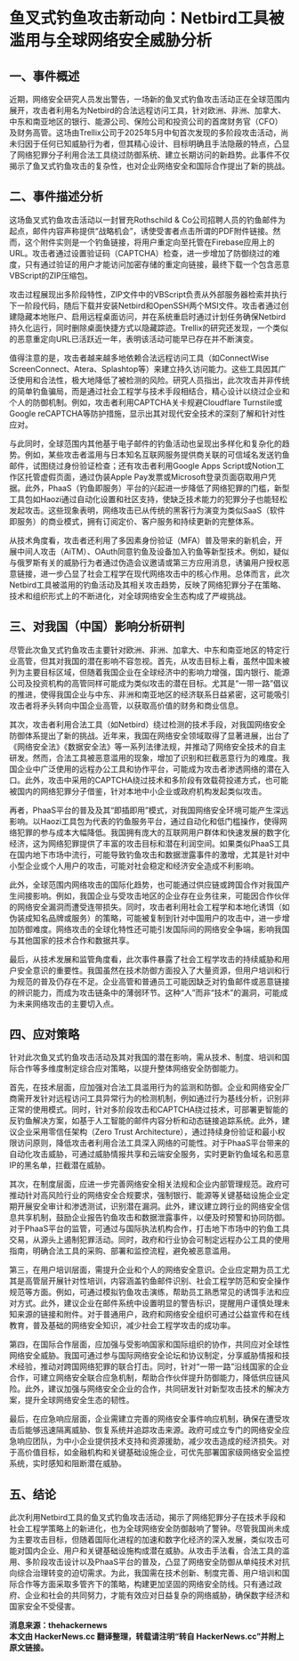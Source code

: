 # 鱼叉式钓鱼攻击新动向：Netbird工具被滥用与全球网络安全威胁分析

## 一、事件概述

近期，网络安全研究人员发出警告，一场新的鱼叉式钓鱼攻击活动正在全球范围内展开，攻击者利用名为Netbird的合法远程访问工具，针对欧洲、非洲、加拿大、中东和南亚地区的银行、能源公司、保险公司和投资公司的首席财务官（CFO）及财务高管。这场由Trellix公司于2025年5月中旬首次发现的多阶段攻击活动，尚未归因于任何已知威胁行为者，但其精心设计、目标明确且手法隐蔽的特点，凸显了网络犯罪分子利用合法工具绕过防御系统、建立长期访问的新趋势。此事件不仅揭示了鱼叉式钓鱼攻击的复杂性，也对企业网络安全和国际合作提出了新的挑战。

## 二、事件描述分析

这场鱼叉式钓鱼攻击活动以一封冒充Rothschild & Co公司招聘人员的钓鱼邮件为起点，邮件内容声称提供“战略机会”，诱使受害者点击所谓的PDF附件链接。然而，这个附件实则是一个钓鱼链接，将用户重定向至托管在Firebase应用上的URL。攻击者通过设置验证码（CAPTCHA）检查，进一步增加了防御绕过的难度，只有通过验证的用户才能访问加密存储的重定向链接，最终下载一个包含恶意VBScript的ZIP压缩包。

攻击过程展现出多阶段特性，ZIP文件中的VBScript负责从外部服务器检索并执行下一阶段代码，随后下载并安装Netbird和OpenSSH两个MSI文件。攻击者通过创建隐藏本地账户、启用远程桌面访问，并在系统重启时通过计划任务确保Netbird持久化运行，同时删除桌面快捷方式以隐藏踪迹。Trellix的研究还发现，一个类似的恶意重定向URL已活跃近一年，表明该活动可能早已存在并不断演变。

值得注意的是，攻击者越来越多地依赖合法远程访问工具（如ConnectWise ScreenConnect、Atera、Splashtop等）来建立持久访问能力。这些工具因其广泛使用和合法性，极大地降低了被检测的风险。研究人员指出，此次攻击并非传统的简单钓鱼骗局，而是通过社会工程学与技术手段相结合，精心设计以绕过企业和个人的防御机制。例如，攻击者利用CAPTCHA关卡规避Cloudflare Turnstile或Google reCAPTCHA等防护措施，显示出其对现代安全技术的深刻了解和针对性应对。

与此同时，全球范围内其他基于电子邮件的钓鱼活动也呈现出多样化和复杂化的趋势。例如，某些攻击者滥用与日本知名互联网服务提供商关联的可信域名发送钓鱼邮件，试图绕过身份验证检查；还有攻击者利用Google Apps Script或Notion工作区托管虚假页面，通过伪装Apple Pay发票或Microsoft登录页面窃取用户凭据。此外，PhaaS（钓鱼即服务）平台的兴起进一步降低了网络犯罪的门槛，新型工具包如Haozi通过自动化设置和社区支持，使缺乏技术能力的犯罪分子也能轻松发起攻击。这些现象表明，网络攻击已从传统的黑客行为演变为类似SaaS（软件即服务）的商业模式，拥有订阅定价、客户服务和持续更新的完整体系。

从技术角度看，攻击者还利用了多因素身份验证（MFA）普及带来的新机会，开展中间人攻击（AiTM）、OAuth同意钓鱼及设备加入钓鱼等新型技术。例如，疑似与俄罗斯有关的威胁行为者通过伪造会议邀请或第三方应用消息，诱骗用户授权恶意链接，进一步凸显了社会工程学在现代网络攻击中的核心作用。总体而言，此次Netbird工具被滥用的钓鱼活动及其相关攻击趋势，反映了网络犯罪分子在策略、技术和组织形式上的不断进化，对全球网络安全生态构成了严峻挑战。

## 三、对我国（中国）影响分析研判

尽管此次鱼叉式钓鱼攻击主要针对欧洲、非洲、加拿大、中东和南亚地区的特定行业高管，但其对我国的潜在影响不容忽视。首先，从攻击目标上看，虽然中国未被列为主要目标区域，但随着我国企业在全球经济中的影响力增强，国内银行、能源公司及投资机构的高管同样可能成为类似攻击的潜在目标。尤其是“一带一路”倡议的推进，使得我国企业与中东、非洲和南亚地区的经济联系日益紧密，这可能吸引攻击者将矛头转向中国企业高管，以获取高价值的财务和商业信息。

其次，攻击者利用合法工具（如Netbird）绕过检测的技术手段，对我国网络安全防御体系提出了新的挑战。近年来，我国在网络安全领域取得了显著进展，出台了《网络安全法》《数据安全法》等一系列法律法规，并推动了网络安全技术的自主研发。然而，合法工具被恶意滥用的现象，增加了识别和拦截恶意行为的难度。我国企业中广泛使用的远程办公工具和协作平台，可能成为攻击者渗透网络的潜在入口。此外，攻击中采用的CAPTCHA绕过技术和多阶段有效载荷投递方式，也可能被国内的网络犯罪分子借鉴，针对本地中小企业或政府机构发起类似攻击。

再者，PhaaS平台的普及及其“即插即用”模式，对我国网络安全环境可能产生深远影响。以Haozi工具包为代表的钓鱼服务平台，通过自动化和低门槛操作，使得网络犯罪的参与成本大幅降低。我国拥有庞大的互联网用户群体和快速发展的数字化经济，这为网络犯罪提供了丰富的攻击目标和潜在利润空间。如果类似PhaaS工具在国内地下市场中流行，可能导致钓鱼攻击和数据泄露事件的激增，尤其是针对中小型企业或个人用户的攻击，可能对社会稳定和经济安全造成不利影响。

此外，全球范围内网络攻击的国际化趋势，也可能通过供应链或跨国合作对我国产生间接影响。例如，我国企业与受攻击地区的企业存在业务往来，可能因合作伙伴的网络安全漏洞而遭受连带损失。同时，攻击者利用社会工程学和本地化诱饵（如伪装成知名品牌或服务）的策略，可能被复制到针对中国用户的攻击中，进一步增加防御难度。网络攻击的全球化特性还可能引发国际间的网络安全争端，影响我国与其他国家的技术合作和数据共享。

最后，从技术发展和监管角度看，此次事件暴露了社会工程学攻击的持续威胁和用户安全意识的重要性。我国虽然在技术防御方面投入了大量资源，但用户培训和行为规范的普及仍存在不足。企业高管和普通员工可能因缺乏对钓鱼邮件或恶意链接的辨识能力，而成为攻击链条中的薄弱环节。这种“人”而非“技术”的漏洞，可能成为未来网络攻击的主要切入点。

## 四、应对策略

针对此次鱼叉式钓鱼攻击活动及其对我国的潜在影响，需从技术、制度、培训和国际合作等多维度制定综合应对策略，以提升整体网络安全防御能力。

首先，在技术层面，应加强对合法工具滥用行为的监测和防御。企业和网络安全厂商需开发针对远程访问工具异常行为的检测机制，例如通过行为基线分析，识别非正常的使用模式。同时，针对多阶段攻击和CAPTCHA绕过技术，可部署更智能的反钓鱼解决方案，如基于人工智能的邮件内容分析和动态链接追踪系统。此外，建议企业采用零信任架构（Zero Trust Architecture），通过持续身份验证和最小权限访问原则，降低攻击者利用合法工具深入网络的可能性。对于PhaaS平台带来的自动化攻击威胁，可通过威胁情报共享和云端安全服务，实时更新钓鱼域名和恶意IP的黑名单，拦截潜在威胁。

其次，在制度层面，应进一步完善网络安全相关法规和企业内部管理规范。政府可推动针对高风险行业的网络安全合规要求，强制银行、能源等关键基础设施企业定期开展安全审计和渗透测试，识别潜在漏洞。此外，建议建立跨行业的网络安全信息共享机制，鼓励企业报告钓鱼攻击和数据泄露事件，以便及时预警和协同防御。对于PhaaS平台的监管，可通过与国际执法机构合作，打击地下市场中的钓鱼工具交易，从源头上遏制犯罪活动。同时，政府和行业协会可制定远程办公工具的使用指南，明确合法工具的采购、部署和监控流程，避免被恶意滥用。

第三，在用户培训层面，需提升企业和个人的网络安全意识。企业应定期为员工尤其是高管层开展针对性培训，内容涵盖钓鱼邮件识别、社会工程学防范和安全操作规范等方面。例如，可通过模拟钓鱼攻击演练，帮助员工熟悉常见的诱饵手法和应对方式。此外，建议企业在邮件系统中设置明显的警告标识，提醒用户谨慎处理未知来源的链接和附件。对于普通用户，政府和网络安全组织可通过公益宣传和在线教育，普及基础的网络安全知识，减少社会工程学攻击的成功率。

第四，在国际合作层面，应加强与受影响国家和国际组织的协作，共同应对全球性网络安全威胁。我国可通过参与国际网络安全论坛和协议制定，分享威胁情报和技术经验，推动对跨国网络犯罪的联合打击。同时，针对“一带一路”沿线国家的企业合作，可建立网络安全联合应急机制，帮助合作伙伴提升防御能力，降低供应链风险。此外，建议加强与网络安全企业的合作，共同研发针对新型攻击技术的解决方案，提升全球网络安全生态的韧性。

最后，在应急响应层面，企业需建立完善的网络安全事件响应机制，确保在遭受攻击后能够迅速隔离威胁、恢复系统并追踪攻击来源。政府可成立专门的网络安全应急响应团队，为中小企业提供技术支持和资源援助，减少攻击造成的经济损失。对于高价值目标，如金融机构和关键基础设施企业，可优先部署国家级网络安全监控系统，实时感知和阻断潜在威胁。

## 五、结论

此次利用Netbird工具的鱼叉式钓鱼攻击活动，揭示了网络犯罪分子在技术手段和社会工程学策略上的新进化，也为全球网络安全防御敲响了警钟。尽管我国尚未成为主要攻击目标，但随着国际化进程的加速和数字化经济的深入发展，类似攻击可能对国内企业、用户和关键基础设施构成潜在威胁。从攻击手法看，合法工具的滥用、多阶段攻击设计以及PhaaS平台的普及，凸显了网络安全防御从单纯技术对抗向综合治理转变的迫切需求。为此，我国需在技术创新、制度完善、用户培训和国际合作等方面采取多管齐下的策略，构建更加坚固的网络安全防线。只有通过政府、企业和社会的共同努力，才能有效应对日益复杂的网络威胁，确保数字经济和国家安全不受侵害。

**消息来源：thehackernews**  
**本文由 HackerNews.cc 翻译整理，转载请注明“转自 HackerNews.cc”并附上原文链接。**